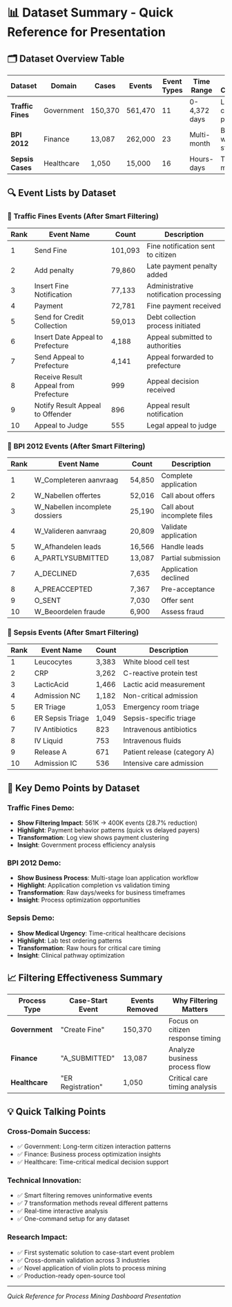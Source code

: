 # 📊 Dataset Summary - Quick Reference for Presentation

## 🗂️ **Dataset Overview Table**

| **Dataset** | **Domain** | **Cases** | **Events** | **Event Types** | **Time Range** | **Key Characteristic** |
|-------------|------------|-----------|------------|-----------------|----------------|----------------------|
| **Traffic Fines** | Government | 150,370 | 561,470 | 11 | 0-4,372 days | Long-tail citizen processes |
| **BPI 2012** | Finance | 13,087 | 262,000 | 23 | Multi-month | Business workflow stages |
| **Sepsis Cases** | Healthcare | 1,050 | 15,000 | 16 | Hours-days | Time-critical medical care |

## 🔍 **Event Lists by Dataset**

### 🚗 **Traffic Fines Events (After Smart Filtering)**
| **Rank** | **Event Name** | **Count** | **Description** |
|----------|----------------|-----------|-----------------|
| 1 | Send Fine | 101,093 | Fine notification sent to citizen |
| 2 | Add penalty | 79,860 | Late payment penalty added |
| 3 | Insert Fine Notification | 77,133 | Administrative notification processing |
| 4 | Payment | 72,781 | Fine payment received |
| 5 | Send for Credit Collection | 59,013 | Debt collection process initiated |
| 6 | Insert Date Appeal to Prefecture | 4,188 | Appeal submitted to authorities |
| 7 | Send Appeal to Prefecture | 4,141 | Appeal forwarded to prefecture |
| 8 | Receive Result Appeal from Prefecture | 999 | Appeal decision received |
| 9 | Notify Result Appeal to Offender | 896 | Appeal result notification |
| 10 | Appeal to Judge | 555 | Legal appeal to judge |

### 🏦 **BPI 2012 Events (After Smart Filtering)**
| **Rank** | **Event Name** | **Count** | **Description** |
|----------|----------------|-----------|-----------------|
| 1 | W_Completeren aanvraag | 54,850 | Complete application |
| 2 | W_Nabellen offertes | 52,016 | Call about offers |
| 3 | W_Nabellen incomplete dossiers | 25,190 | Call about incomplete files |
| 4 | W_Valideren aanvraag | 20,809 | Validate application |
| 5 | W_Afhandelen leads | 16,566 | Handle leads |
| 6 | A_PARTLYSUBMITTED | 13,087 | Partial submission |
| 7 | A_DECLINED | 7,635 | Application declined |
| 8 | A_PREACCEPTED | 7,367 | Pre-acceptance |
| 9 | O_SENT | 7,030 | Offer sent |
| 10 | W_Beoordelen fraude | 6,900 | Assess fraud |

### 🏥 **Sepsis Events (After Smart Filtering)**
| **Rank** | **Event Name** | **Count** | **Description** |
|----------|----------------|-----------|-----------------|
| 1 | Leucocytes | 3,383 | White blood cell test |
| 2 | CRP | 3,262 | C-reactive protein test |
| 3 | LacticAcid | 1,466 | Lactic acid measurement |
| 4 | Admission NC | 1,182 | Non-critical admission |
| 5 | ER Triage | 1,053 | Emergency room triage |
| 6 | ER Sepsis Triage | 1,049 | Sepsis-specific triage |
| 7 | IV Antibiotics | 823 | Intravenous antibiotics |
| 8 | IV Liquid | 753 | Intravenous fluids |
| 9 | Release A | 671 | Patient release (category A) |
| 10 | Admission IC | 536 | Intensive care admission |

## 🎯 **Key Demo Points by Dataset**

### **Traffic Fines Demo:**
- **Show Filtering Impact**: 561K → 400K events (28.7% reduction)
- **Highlight**: Payment behavior patterns (quick vs delayed payers)
- **Transformation**: Log view shows payment clustering
- **Insight**: Government process efficiency analysis

### **BPI 2012 Demo:**
- **Show Business Process**: Multi-stage loan application workflow
- **Highlight**: Application completion vs validation timing
- **Transformation**: Raw days/weeks for business timeframes
- **Insight**: Process optimization opportunities

### **Sepsis Demo:**
- **Show Medical Urgency**: Time-critical healthcare decisions
- **Highlight**: Lab test ordering patterns
- **Transformation**: Raw hours for critical care timing
- **Insight**: Clinical pathway optimization

## 📈 **Filtering Effectiveness Summary**

| **Process Type** | **Case-Start Event** | **Events Removed** | **Why Filtering Matters** |
|------------------|---------------------|-------------------|---------------------------|
| **Government** | "Create Fine" | 150,370 | Focus on citizen response timing |
| **Finance** | "A_SUBMITTED" | 13,087 | Analyze business process flow |
| **Healthcare** | "ER Registration" | 1,050 | Critical care timing analysis |

## 💡 **Quick Talking Points**

### **Cross-Domain Success:**
- ✅ Government: Long-term citizen interaction patterns
- ✅ Finance: Business process optimization insights  
- ✅ Healthcare: Time-critical medical decision support

### **Technical Innovation:**
- ✅ Smart filtering removes uninformative events
- ✅ 7 transformation methods reveal different patterns
- ✅ Real-time interactive analysis
- ✅ One-command setup for any dataset

### **Research Impact:**
- ✅ First systematic solution to case-start event problem
- ✅ Cross-domain validation across 3 industries
- ✅ Novel application of violin plots to process mining
- ✅ Production-ready open-source tool

---

*Quick Reference for Process Mining Dashboard Presentation*
